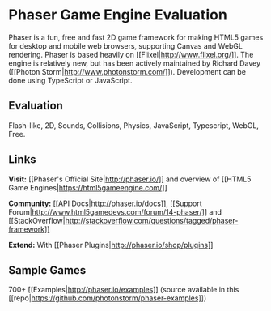 # Phaser Game Engine Evaluation

Phaser is a fun, free and fast 2D game framework for making HTML5 games for desktop and mobile web browsers, supporting Canvas and WebGL rendering. Phaser is based heavily on [[Flixel|http://www.flixel.org/]]. The engine is relatively new, but has been actively maintained by Richard Davey ([[Photon Storm|http://www.photonstorm.com/]]). Development can be done using TypeScript or JavaScript. 

##  Evaluation 

Flash-like, 2D, Sounds, Collisions, Physics, JavaScript, Typescript, WebGL, Free.

## Links

**Visit:** [[Phaser's Official Site|http://phaser.io/]] and overview of [[HTML5 Game Engines|https://html5gameengine.com/]]

**Community:** [[API Docs|http://phaser.io/docs]], [[Support Forum|http://www.html5gamedevs.com/forum/14-phaser/]] and [[StackOverflow|http://stackoverflow.com/questions/tagged/phaser-framework]]

**Extend:** With [[Phaser Plugins|http://phaser.io/shop/plugins]]

## Sample Games

700+ [[Examples|http://phaser.io/examples]] (source available in this [[repo|https://github.com/photonstorm/phaser-examples]])
